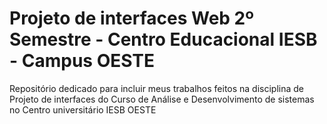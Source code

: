 # Projeto de interfaces Web 2º Semestre - Centro Educacional IESB - Campus OESTE 
Repositório dedicado para incluir meus trabalhos feitos na disciplina de Projeto de interfaces do Curso de Análise e Desenvolvimento de sistemas no Centro universitário IESB OESTE 
